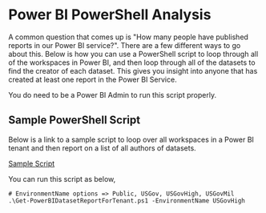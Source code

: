 # Power BI PowerShell Analysis

A common question that comes up is "How many people have published reports in our Power BI service?".  There are a few different ways to go about this.  Below is how you can use a PowerShell script to loop through all of the workspaces in Power BI, and then loop through all of the datasets to find the creator of each dataset.  This gives you insight into anyone that has created at least one report in the Power BI Service.

You do need to be a Power BI Admin to run this script properly.

## Sample PowerShell Script

Below is a link to a sample script to loop over all workspaces in a Power BI tenant and then report on a list of all authors of datasets.

[Sample Script](Scripts/Get-PowerBIDatasetReportForTenant.ps1)

You can run this script as below,

````
# EnvironmentName options => Public, USGov, USGovHigh, USGovMil
.\Get-PowerBIDatasetReportForTenant.ps1 -EnvironmentName USGovHigh
````